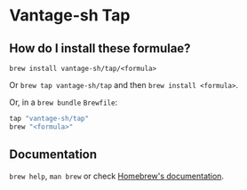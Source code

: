 # Vantage-sh Tap

## How do I install these formulae?

`brew install vantage-sh/tap/<formula>`

Or `brew tap vantage-sh/tap` and then `brew install <formula>`.

Or, in a `brew bundle` `Brewfile`:

```ruby
tap "vantage-sh/tap"
brew "<formula>"
```

## Documentation

`brew help`, `man brew` or check [Homebrew's documentation](https://docs.brew.sh).

